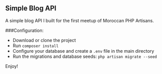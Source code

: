 ## Simple Blog API

A simple blog API I built for the first meetup of Moroccan PHP Artisans.

###Configuration:

* Download or clone the project
* Run `composer install`
* Configure your database and create a `.env` file in the main directory
* Run the migrations and database seeds: `php artisan migrate --seed`

Enjoy!
